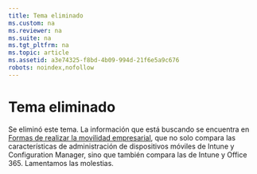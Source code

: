 ```yaml
---
title: Tema eliminado
ms.custom: na
ms.reviewer: na
ms.suite: na
ms.tgt_pltfrm: na
ms.topic: article
ms.assetid: a3e74325-f8bd-4b09-994d-21f6e5a9c676
robots: noindex,nofollow
---
```

# Tema eliminado
Se eliminó este tema. La información que está buscando se encuentra en [Formas de realizar la movilidad empresarial](https://technet.microsoft.com/en-US/library/dn957912(TechNet.10).aspx), que no solo compara las características de administración de dispositivos móviles de Intune y Configuration Manager, sino que también compara las de Intune y Office 365. Lamentamos las molestias.

